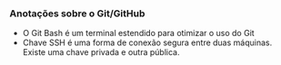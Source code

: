 ### Anotações sobre o Git/GitHub

- O Git Bash é um terminal estendido para otimizar o uso do Git
- Chave SSH é uma forma de conexão segura entre duas máquinas. Existe uma chave privada e outra pública.
